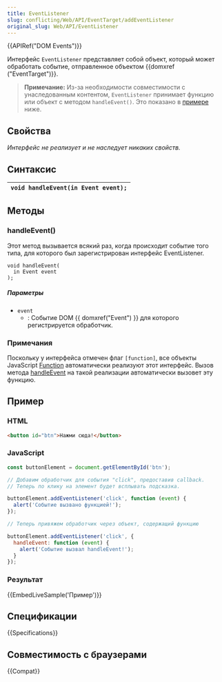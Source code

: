 ```yaml
---
title: EventListener
slug: conflicting/Web/API/EventTarget/addEventListener
original_slug: Web/API/EventListener
---
```


{{APIRef("DOM Events")}}

Интерфейс `EventListener` представляет собой объект, который может обработать событие, отправленное объектом {{domxref ("EventTarget")}}.

> **Примечание:** Из-за необходимости совместимости с унаследованным контентом, `EventListener` принимает функцию или объект с методом `handleEvent()`. Это показано в [примере](#Example) ниже.

## Свойства

_Интерфейс не реализует и не наследует никаких свойств._

## Синтаксис

| `void handleEvent(in Event event);` |
| ----------------------------------- |

## Методы

### handleEvent()

Этот метод вызывается всякий раз, когда происходит событие того типа, для которого был зарегистрирован интерфейс EventListener.

```
void handleEvent(
  in Event event
);
```

##### Параметры

- `event`
  - : Событие DOM {{ domxref("Event") }} для которого регистрируется обработчик.

### Примечания

Поскольку у интерфейса отмечен флаг `[function]`, все объекты JavaScript [Function](/en/JavaScript/Reference/Global_Objects/Function "en/Core_JavaScript_1.5_Reference/Global_Objects/Function") автоматически реализуют этот интерфейс. Вызов метода [handleEvent](#handleevent) на такой реализации автоматически вызовет эту функцию.

## Пример

### HTML

```html
<button id="btn">Нажми сюда!</button>
```

### JavaScript

```js
const buttonElement = document.getElementById('btn');

// Добавим обработчик для события "click", предоставив callback.
// Теперь по клику на элемент будет всплывать подсказка.

buttonElement.addEventListener('click', function (event) {
  alert('Событие вызвано функцией!');
});

// Теперь привяжем обработчик через объект, содержащий функцию

buttonElement.addEventListener('click', {
  handleEvent: function (event) {
    alert('Событие вызвал handleEvent!');
  }
});
```

### Результат

{{EmbedLiveSample('Пример')}}

## Спецификации

{{Specifications}}

## Совместимость с браузерами

{{Compat}}

